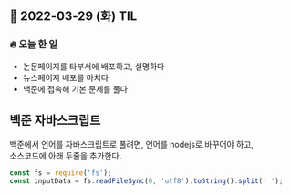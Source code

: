 ## 📆 2022-03-29 (화) TIL

### 🔥 오늘 한 일 <br>

- 논문페이지를 타부서에 배포하고, 설명하다
- 뉴스페이지 배포를 마치다
- 백준에 접속해 기본 문제를 풀다 

## 백준 자바스크립트 

백준에서 언어를 자바스크립트로 풀려면, 언어를 nodejs로 바꾸어야 하고,  
소스코드에 아래 두줄을 추가한다. 

```js
const fs = require('fs');
const inputData = fs.readFileSync(0, 'utf8').toString().split(' ');
```
